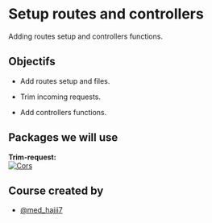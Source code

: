 # Setup routes and controllers

Adding routes setup and controllers functions.

## Objectifs

- Add routes setup and files.

- Trim incoming requests.

- Add controllers functions.

## Packages we will use

**Trim-request:** <br/>[![Cors](https://img.shields.io/npm/v/trim-request.svg?logo=trim-request)](https://www.npmjs.com/package/trim-request)

## Course created by

- [@med_hajji7](https://www.instagram.com/med_hajji7)
